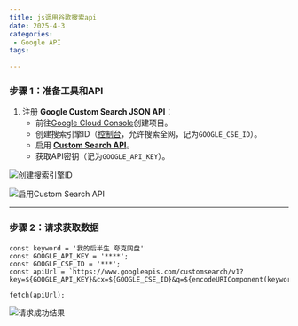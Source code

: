 ```yaml
---
title: js调用谷歌搜索api
date: 2025-4-3
categories:
 - Google API
tags:

---
```


### **步骤 1：准备工具和API**

1. 注册 **Google Custom Search JSON API**：
   - 前往[Google Cloud Console](https://console.cloud.google.com/)创建项目。
   - 创建搜索引擎ID（[控制台](https://programmablesearchengine.google.com/)，允许搜索全网，记为`GOOGLE_CSE_ID`）。
   - 启用 [**Custom Search API**](https://developers.google.com/custom-search/v1/introduction?hl=zh-cn)。
   - 获取API密钥（记为`GOOGLE_API_KEY`）。

![创建搜索引擎ID](https://cdn.jsdelivr.net/gh/Zgrowth/image@master/common/image.32i51yponj.webp)

![启用Custom Search API](https://cdn.jsdelivr.net/gh/Zgrowth/image@master/common/image.lvwn1j8ws.webp)

---

### **步骤 2：请求获取数据**

```
const keyword = '我的后半生 夸克网盘'
const GOOGLE_API_KEY = '****';
const GOOGLE_CSE_ID = '***';
const apiUrl = `https://www.googleapis.com/customsearch/v1?key=${GOOGLE_API_KEY}&cx=${GOOGLE_CSE_ID}&q=${encodeURIComponent(keyword)}`;

fetch(apiUrl);
```

![请求成功结果](https://cdn.jsdelivr.net/gh/Zgrowth/image@master/common/image.4xupulb110.webp)

